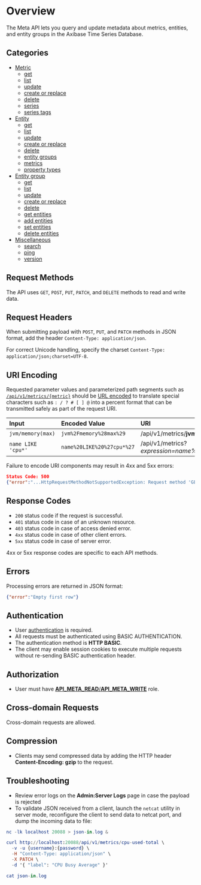 # Overview

The Meta API lets you query and update metadata about metrics, entities, and entity groups in the Axibase Time Series Database.

## Categories

* [Metric](metric)
  * [get](metric/get.md)
  * [list](metric/list.md)
  * [update](metric/update.md)
  * [create or replace](metric/create-or-replace.md)
  * [delete](metric/delete.md)
  * [series](metric/series.md)
  * [series tags](metric/series-tags.md)
* [Entity](entity)
  * [get](entity/get.md)
  * [list](entity/list.md)
  * [update](entity/update.md)
  * [create or replace](entity/create-or-replace.md)
  * [delete](entity/delete.md)
  * [entity groups](entity/entity-groups.md)
  * [metrics](entity/metrics.md)
  * [property types](entity/property-types.md)
* [Entity group](entity-group)
  * [get](entity-group/get.md)
  * [list](entity-group/list.md)
  * [update](entity-group/update.md)
  * [create or replace](entity-group/create-or-replace.md)
  * [delete](entity-group/delete.md)
  * [get entities](entity-group/get-entities.md)
  * [add entities](entity-group/add-entities.md)
  * [set entities](entity-group/set-entities.md)
  * [delete entities](entity-group/delete-entities.md)
* [Miscellaneous](misc)
  * [search](misc/search.md)
  * [ping](misc/ping.md)
  * [version](misc/version.md)

## Request Methods

The API uses `GET`, `POST`, `PUT`, `PATCH`, and `DELETE` methods to read and write data.

## Request Headers

When submitting payload with `POST`, `PUT`, and `PATCH` methods in JSON format, add the header `Content-Type: application/json`.

For correct Unicode handling, specify the charset `Content-Type: application/json;charset=UTF-8`.

## URI Encoding

Requested parameter values and parameterized path segments such as [`/api/v1/metrics/{metric}`](metric/get.md#path-parameters) should be [URL encoded](https://tools.ietf.org/html/rfc3986#section-2.1) to translate special characters such as `: / ? # [ ] @` into a percent format that can be transmitted safely as part of the request URI.

| **Input** | **Encoded Value** | **URI** |
|:---|:---|:---|
|`jvm/memory(max)`|`jvm%2Fmemory%28max%29`| /api/v1/metrics/**jvm%2Fmemory%28max%29** |
|`name LIKE 'cpu*'`|`name%20LIKE%20%27cpu*%27`| /api/v1/metrics?**expression=name%20LIKE%20%27cpu*%27** |

Failure to encode URI components may result in 4xx and 5xx errors:

```json
Status Code: 500
{"error":"...HttpRequestMethodNotSupportedException: Request method 'GET' not supported"}
```

## Response Codes

* `200` status code if the request is successful.
* `401` status code in case of an unknown resource.
* `403` status code in case of access denied error.
* `4xx` status code in case of other client errors.
* `5xx` status code in case of server error.

4xx or 5xx response codes are specific to each API methods.

## Errors

Processing errors are returned in JSON format:

```json
{"error":"Empty first row"}
```

## Authentication

* User [authentication](../../administration/user-authentication.md) is required.
* All requests must be authenticated using BASIC AUTHENTICATION.
* The authentication method is **HTTP BASIC**.
* The client may enable session cookies to execute multiple requests without re-sending BASIC authentication header.

## Authorization

* User must have [**API_META_READ**/**API_META_WRITE**](../../administration/user-authorization.md#api-roles) role.

## Cross-domain Requests

Cross-domain requests are allowed.

## Compression

* Clients may send compressed data by adding the HTTP header **Content-Encoding: gzip** to the request.

## Troubleshooting

* Review error logs on the **Admin:Server Logs** page in case the payload is rejected
* To validate JSON received from a client, launch the `netcat` utility in server mode, reconfigure the client to send data to netcat port, and dump the incoming data to file:

```elm
nc -lk localhost 20088 > json-in.log &

curl http://localhost:20088/api/v1/metrics/cpu-used-total \
  -v -u {username}:{password} \
  -H "Content-Type: application/json" \
  -X PATCH \
  -d '{ "label": "CPU Busy Average" }'

cat json-in.log
```
